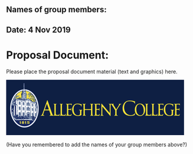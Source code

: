 ## Names of group members:
## Date: 4 Nov 2019

# Proposal Document:

Please place the proposal document material (text and graphics) here.

![Logo](graphics/allegheny.png)

(Have you remembered to add the names of your group members above?)
